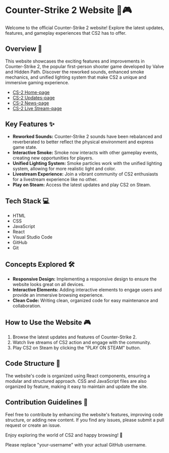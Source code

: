 # Counter-Strike 2 Website 🔫🎮

Welcome to the official Counter-Strike 2 website! Explore the latest updates, features, and gameplay experiences that CS2 has to offer.

## Overview 📝

This website showcases the exciting features and improvements in Counter-Strike 2, the popular first-person shooter game developed by Valve and Hidden Path. Discover the reworked sounds, enhanced smoke mechanics, and unified lighting system that make CS2 a unique and immersive gaming experience.

- [CS-2 Home-page](https://ibb.co/PNwqj3n)
- [CS-2 Updates-page](https://ibb.co/JshnyvS)
- [CS-2 News-page](https://ibb.co/bBzRxZW)
- [CS-2 Live Stream-page](https://ibb.co/YhrY61C)


## Key Features ✨

- **Reworked Sounds:** Counter-Strike 2 sounds have been rebalanced and reverberated to better reflect the physical environment and express game state.
- **Interactive Smoke:** Smoke now interacts with other gameplay events, creating new opportunities for players.
- **Unified Lighting System:** Smoke particles work with the unified lighting system, allowing for more realistic light and color.
- **Livestream Experience:** Join a vibrant community of CS2 enthusiasts for a livestream experience like no other.
- **Play on Steam:** Access the latest updates and play CS2 on Steam.

## Tech Stack 💻

- HTML
- CSS
- JavaScript
- React
- Visual Studio Code
- GitHub
- Git

## Concepts Explored 🛠️

- **Responsive Design:** Implementing a responsive design to ensure the website looks great on all devices.
- **Interactive Elements:** Adding interactive elements to engage users and provide an immersive browsing experience.
- **Clean Code:** Writing clean, organized code for easy maintenance and collaboration.

## How to Use the Website 🎮

1. Browse the latest updates and features of Counter-Strike 2.
2. Watch live streams of CS2 action and engage with the community.
3. Play CS2 on Steam by clicking the "PLAY ON STEAM" button.

## Code Structure 🧱

The website's code is organized using React components, ensuring a modular and structured approach. CSS and JavaScript files are also organized by feature, making it easy to maintain and update the site.

## Contribution Guidelines 🤝

Feel free to contribute by enhancing the website's features, improving code structure, or adding new content. If you find any issues, please submit a pull request or create an issue.

Enjoy exploring the world of CS2 and happy browsing! 🚀


Please replace "your-username" with your actual GitHub username.
